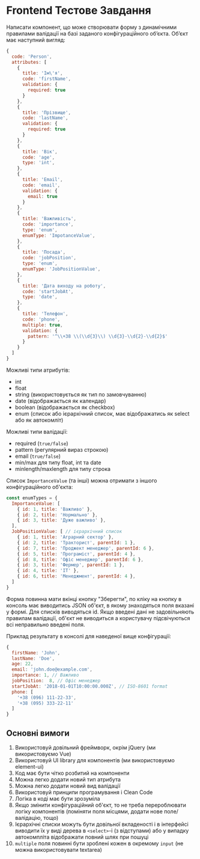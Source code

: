 # Frontend Тестове Завдання

Написати компонент, що може створювати форму з динамічними правилами валідації на базі заданого конфігураційного об’єкта.
Об’єкт має наступний вигляд:
  
```js
{
  code: 'Person',
  attributes: [
    {
      title: 'Ім\'я',
      code: 'firstName',
      validation: {
        required: true
      }
    },
    {
      title: 'Прізвище',
      code: 'lastName',
      validation: {
        required: true
      }
    },
    {
      title: 'Вік',
      code: 'age',
      type: 'int',
    },
    {
      title: 'Email',
      code: 'email',
      validation: {
        email: true
      }
    },
    {
      title: 'Важливість',
      code: 'importance',
      type: 'enum',
      enumType: 'ImpotanceValue',
    },
    {
      title: 'Посада',
      code: 'jobPosition',
      type: 'enum',
      enumType: 'JobPositionValue',
    },
    {
      title: 'Дата виходу на роботу',
      code: 'startJobAt',
      type: 'date',
    },
    {
      title: 'Телефон',
      code: 'phone',
      multiple: true,
      validation: {
        pattern: '^\\+38 \\(\\d{3}\\) \\d{3}-\\d{2}-\\d{2}$'
      }
    }
  ]
}
```

Можливі типи атрибутів:
* int
* float
* string (використовується як тип по замовчуванню)
* date (відображається як календар)
* boolean (відображається як checkbox)
* enum (список або ієрархічний список, має відображатись як select або як автокомліт)

Можливі типи валідації:
* required (`true/false`)
* pattern (регулярний вираз строкою)
* email (`true/false`)
* min/max для типу float, int та date
* minlength/maxlength для типу строка

Список `ImportanceValue` (та інші) можна отримати з іншого конфігураційного об'єкта:

```js
const enumTypes = {
  ImportanceValue: [
    { id: 1, title: 'Важливо' },
    { id: 2, title: 'Нормально' },
    { id: 3, title: 'Дуже важливо' },
  ],
  JobPositionValue: [ // ієрархічний список
    { id: 1, title: 'Аграрний сектор' },
    { id: 2, title: 'Тракторист', parentId: 1 },
    { id: 7, title: 'Проджект менеджер', parentId: 6 },
    { id: 5, title: 'Програміст', parentId: 4 },
    { id: 8, title: 'Офіс менеджер', parentId: 6 },    
    { id: 3, title: 'Фермер', parentId: 1 },
    { id: 4, title: 'IT' },
    { id: 6, title: 'Менеджмент', parentId: 4 },
  ]
}
```

Форма повинна мати вкінці кнопку "Зберегти", по кліку на кнопку в консоль має виводитись JSON об'єкт, в якому знаходяться поля вказані у формі. Для списків виводяться id.
Якщо введені дані не задовільняють правилам валідації, об'єкт не виводиться а користувачу підсвічуються всі неправильно введені поля.

Приклад результату в консолі для наведеної вище конфігурації:

```js
{
  firstName: 'John',
  lastName: 'Doe',
  age: 22,
  email: 'john.doe@example.com',
  importance: 1, // Важливо
  jobPosition:  8, // Офіс менеджер
  startJobAt: '2018-01-01T10:00:00.000Z', // ISO-8601 format
  phone: [
    '+38 (096) 111-22-33',
    '+38 (095) 333-22-11'
  ]
}
```

## Основні вимоги

1. Використовуй довільний фреймворк, окрім jQuery (ми використовуємо Vue)
2. Використовуй UI library для компонентів (ми використовуємо element-ui)
3. Код має бути чітко розбитий на компоненти
4. Можна легко додати новий тип атрибута
5. Можна легко додати новий вид валідації
5. Використовуй принципи програмування і Clean Code
6. Логіка в коді має бути зрозуміла
7. Якщо змінити конфігураційний об'єкт, то не треба перероблювати логіку компонентів (поміняти поля місцями, додати нове поле/валідацію, тощо)
8. Ієрархічні списки можуть бути довільної вкладеності і в інтерфейсі виводити їх у виді дерева в `<select>`-i (з відступами) або у випадку автокомпліта відображати повний шлях при пошуці
9. `multiple` поля повинні бути зроблені кожен в окремому `input` (не можна використовувати textarea)

